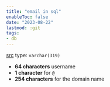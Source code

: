 ```yaml
---
title: "email in sql"
enableToc: false
date: "2023-08-22"
lastmod: :git
tags:
- db
---
```


[src](https://dba.stackexchange.com/a/37021)
type: `varchar(319)`
- **64 characters** username
- **1 character** for `@`
- **254 characters** for the domain name